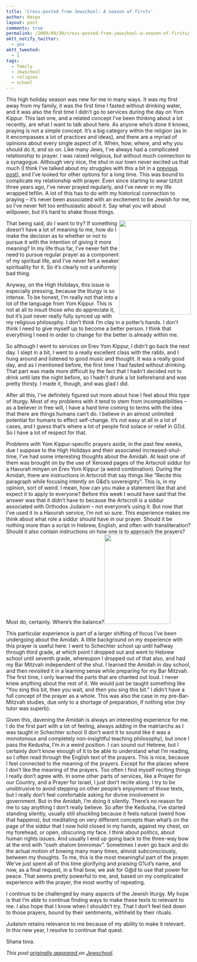 ```yaml
---
title: 'Cross-posted from Jewschool: A season of firsts'
author: Harpo
layout: post
comments: true
permalink: /2009/09/30/cross-posted-from-jewschool-a-season-of-firsts/
aktt_notify_twitter:
  - yes
aktt_tweeted:
  - 1
tags:
  - family
  - Jewschool
  - religion
  - school
---
```

This high holiday season was new for me in many ways. It was my first away from my family, it was the first time I fasted without drinking water, and it was also the first time I didn&#8217;t go to services during the day on Yom Kippur. This last one, and a related concept I&#8217;ve been thinking about a lot recently, are what I want to talk about here. As anyone who&#8217;s done it knows, praying is not a simple concept. It&#8217;s a big category within the religion (as in it encompasses a lot of practices and ideas), and there are a myriad of opinions about every single aspect of it. When, how, where, and why you should do it, and so on. Like many Jews, I&#8217;ve always had a complicated relationship to prayer. I was raised religious, but without much connection to a synagogue. Although very nice, the shul in our town never excited us that much (I think I&#8217;ve talked about my struggles with this a bit in a <a href="http://jewschool.com/2009/09/06/17693/to-date-or-not-to-date/" target="_blank">previous post</a>), and I&#8217;ve looked for other options for a long time.<!--more--> This was bound to complicate my relationship with prayer. Even since starting to wear tzitzit three years ago, I&#8217;ve never prayed regularly, and I&#8217;ve never in my life wrapped tefilin. A lot of this has to do with my historical connection to praying – it&#8217;s never been associated with an excitement to be Jewish for me, so I&#8217;ve never felt too enthusiastic about it. Say what you will about willpower, but it&#8217;s hard to shake those things.

<div style="float:right;">
  <img src="http://api.ning.com/files/dPyjahyognTP6rMOgj1-05Qngjdq6n5G3t7SQnFdZi*Jb7dWgsuFB8SeY4jdcxQ6GeCssg43uqE6oHybAr*94fo85to5ra*w/RosietheTefillinWearerbiggermaybe.jpg" alt="" width="196" height="257" title="This is barely relevant, but I really felt like it needed to be seen."/>
</div>

That being said, do I want to try? If something doesn&#8217;t have a lot of meaning to me, how do I make the decision as to whether or not to pursue it with the intention of giving it more meaning? In my life thus far, I&#8217;ve never felt the need to pursue regular prayer as a component of my spiritual life, and I&#8217;ve never felt a weaker spirituality for it. So it&#8217;s clearly not a uniformly bad thing.

Anyway, on the High Holidays, this issue is especially pressing, because the liturgy is so intense. To be honest, I&#8217;m really not that into a lot of the language from Yom Kippur. This is not at all to insult those who do appreciate it, but it&#8217;s just never really fully synced up with my religious philosophy. I don&#8217;t think I&#8217;m clay in a potter&#8217;s hands. I don&#8217;t think I need to give myself up to become a better person. I think that everything I need in order to change for the better is already within me.

So although I went to services on Erev Yom Kippur, I didn&#8217;t go back the next day. I slept in a bit, I went to a really excellent class with the rabbi, and I hung around and listened to good music and thought. It was a really good day, and as I mentioned before, the first time I had fasted without drinking. That part was made more difficult by the fact that I hadn&#8217;t decided not to drink until late the night before, so I hadn&#8217;t drunk a lot beforehand and was pretty thirsty. I made it, though, and was glad I did.

After all this, I&#8217;ve definitely figured out more about how I feel about this type of liturgy. Most of my problems with it tend to stem from incompatibilities – as a believer in free will, I have a hard time coming to terms with the idea that there are things humans can&#8217;t do. I believe in an almost unlimited potential for humans to effect self-change. It&#8217;s not easy at all in a lot of cases, and I guess that&#8217;s where a lot of people find solace or relief in G()d. So I have a lot of respect for that.

Problems with Yom Kippur-specific prayers aside, in the past few weeks, due I suppose to the High Holidays and their associated increased-shul-time, I&#8217;ve had some interesting thoughts about the Amidah. At least one of them was brought on by the use of Xeroxed pages of the Artscroll siddur for a Havurah minyan on Erev Yom Kippur (a weird combination). During the Amidah, there are instructions in Artscroll that say things like &#8220;Recite this paragraph while focusing intently on G&d&#8217;s sovereignty&#8221;. This is, in my opinion, sort of weird. I mean, how can you make a statement like that and expect it to apply to everyone? Before this week I would have said that the answer was that it didn&#8217;t have to because the Artscroll is a siddur associated with Orthodox Judaism – not everyone&#8217;s using it. But now that I&#8217;ve used it in a Havurah service, I&#8217;m not so sure. This experience makes me think about what role a siddur should have in our prayer. Should it be nothing more than a script in Hebrew, English, and often with transliteration? Should it also contain instructions on how one is to approach the prayers? Most do, certainly. Where&#8217;s the balance?<img class="alignright" src="http://www.bargainjudaica.com/uploads/images_products/3545.jpg" alt="" width="180" height="243" />

This particular experience is part of a larger shifting of focus I&#8217;ve been undergoing about the Amidah. A little background on my experience with this prayer is useful here: I went to Schechter school up until halfway through third grade, at which point I dropped out and went to Hebrew school until seventh grade, whereupon I dropped out of that also, and had my Bar Mitzvah independent of the shul. I learned the Amidah in day school, and then revisited it in a learning sense while preparing for my Bar Mitzvah. The first time, I only learned the parts that are chanted out loud. I never knew anything about the rest of it. We would just be taught something like &#8220;You sing this bit, then you wait, and then you sing this bit.&#8221; I didn&#8217;t have a full concept of the prayer as a whole. This was also the case in my pre-Bar-Mitzvah studies, due only to a shortage of preparation, if nothing else (my tutor was superb).

Given this, davening the Amidah is always an interesting experience for me. I do the first part with a lot of feeling, always adding in the matriarchs as I was taught in Schechter school (I don&#8217;t want it to sound like it was a monotonous and completely non-insightful teaching philosophy), but once I pass the Kedusha, I&#8217;m in a weird position. I can sound out Hebrew, but I certainly don&#8217;t know enough of it to be able to understand what I&#8217;m reading, so I often read through the English text of the prayers. This is nice, because I feel connected to the meaning of the prayers. Except for the places where I don&#8217;t like the meaning of the prayers. Too often I find myself reciting things I really don&#8217;t agree with. In some other parts of services, like a Prayer for our Country, and a Prayer for Israel, I just don&#8217;t recite along. I try to be unobtrusive to avoid stepping on other people&#8217;s enjoyment of those texts, but I really don&#8217;t feel comfortable asking for divine involvement in government. But in the Amidah, I&#8217;m doing it silently. There&#8217;s no reason for me to say anything I don&#8217;t really believe. So after the Kedusha, I&#8217;ve started standing silently, usually still shuckling because it feels natural (weird how that happens), but meditating on very different concepts than what&#8217;s on the page of the siddur that I now hold closed in my hands, against my chest, on my forehead, or open, obscuring my face. I think about politics, about human rights issues. And usually I end up going back to the three-way bow at the end with &#8220;oseh shalom bimromav&#8221;. Sometimes I even go back and do the actual motion of bowing many many times, almost subconsciously, between my thoughts. To me, this is the most meaningful part of the prayer. We&#8217;ve just spent all of this time glorifying and praising G%d&#8217;s name, and now, as a final request, in a final bow, we ask for G@d to use that power for peace. That seems pretty powerful to me, and, based on my complicated experience with the prayer, the most worthy of repeating.

I continue to be challenged by many aspects of the Jewish liturgy. My hope is that I&#8217;m able to continue finding ways to make these texts to relevant to me. I also hope that I know when I shouldn&#8217;t try. That I don&#8217;t feel tied down to those prayers, bound by their sentiments, withheld by their rituals.

Judaism retains relevance to me because of my ability to make it relevant. In this new year, I resolve to continue that quest.

Shana tova.

*This post <a href="http://jewschool.com/2009/09/30/18101/a-season-of-firsts/" target="_blank">originally appeared </a>on <a href="http://jewschool.com" target="_blank">Jewschool</a>.*